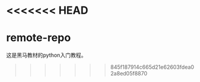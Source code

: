 <<<<<<< HEAD
=======
# remote-repo
这是黑马教材的python入门教程。
>>>>>>> 845f187914c665d21e62603fdea02a8ed05f8870
